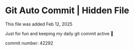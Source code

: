 # Git Auto Commit | Hidden File

This file was added Feb 12, 2025

Just for fun and keeping my daily git commit active 🤪

commit number: 42292
